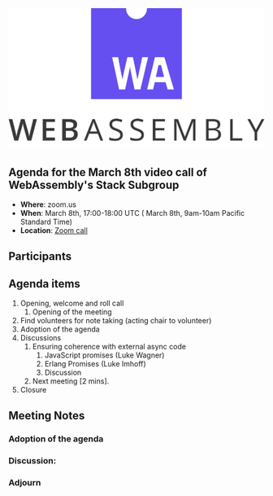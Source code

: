 ![WebAssembly logo](/images/WebAssembly.png)

## Agenda for the March 8th video call of WebAssembly's Stack Subgroup

- **Where**: zoom.us
- **When**:  March 8th, 17:00-18:00 UTC ( March 8th, 9am-10am Pacific Standard Time)
- **Location**: [Zoom call](https://zoom.us/j/91846860726?pwd=NVVNVmpvRVVFQkZTVzZ1dTFEcXgrdz09)


## Participants


## Agenda items

1. Opening, welcome and roll call
    1. Opening of the meeting
1. Find volunteers for note taking (acting chair to volunteer)
1. Adoption of the agenda
1. Discussions
   1. Ensuring coherence with external async code
      1. JavaScript promises (Luke Wagner)
      1. Erlang Promises (Luke Imhoff)
      1. Discussion
   1. Next meeting [2 mins].
1. Closure

## Meeting Notes

### Adoption of the agenda

### Discussion:

### Adjourn
